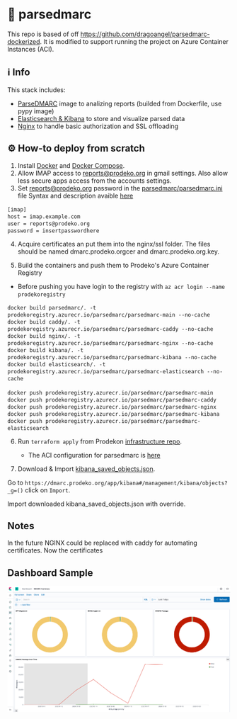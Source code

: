 # :e-mail: parsedmarc

This repo is based of off https://github.com/dragoangel/parsedmarc-dockerized. It is modified to support running the project on Azure Container Instances (ACI).

## :information_source: Info

This stack includes:

- [ParseDMARC](https://domainaware.github.io/parsedmarc/) image to analizing reports (builded from Dockerfile, use pypy image)
- [Elasticsearch & Kibana](https://www.elastic.co/guide/index.html) to store and visualize parsed data
- [Nginx](https://docs.nginx.com/) to handle basic authorization and SSL offloading

## :gear: How-to deploy from scratch

1. Install [Docker](https://docs.docker.com/install/) and [Docker Compose](https://docs.docker.com/compose/install/).
2. Allow IMAP access to reports@prodeko.org in gmail settings. Also allow less secure apps access from the accounts settings.
3. Set reports@prodeko.org password in the [parsedmarc/parsedmarc.ini](./parsedmarc/parsedmarc.ini) file
   Syntax and description avaible [here](https://domainaware.github.io/parsedmarc/index.html#configuration-file)

```
[imap]
host = imap.example.com
user = reports@prodeko.org
password = insertpasswordhere
```

4. Acquire certificates an put them into the nginx/ssl folder. The files should be named dmarc.prodeko.orgcer and dmarc.prodeko.org.key.

5. Build the containers and push them to Prodeko's Azure Container Registry

- Before pushing you have login to the registry with `az acr login --name prodekoregistry`

```
docker build parsedmarc/. -t prodekoregistry.azurecr.io/parsedmarc/parsedmarc-main --no-cache
docker build caddy/. -t prodekoregistry.azurecr.io/parsedmarc/parsedmarc-caddy --no-cache
docker build nginx/. -t prodekoregistry.azurecr.io/parsedmarc/parsedmarc-nginx --no-cache
docker build kibana/. -t prodekoregistry.azurecr.io/parsedmarc/parsedmarc-kibana --no-cache
docker build elasticsearch/. -t prodekoregistry.azurecr.io/parsedmarc/parsedmarc-elasticsearch --no-cache

docker push prodekoregistry.azurecr.io/parsedmarc/parsedmarc-main
docker push prodekoregistry.azurecr.io/parsedmarc/parsedmarc-caddy
docker push prodekoregistry.azurecr.io/parsedmarc/parsedmarc-nginx
docker push prodekoregistry.azurecr.io/parsedmarc/parsedmarc-kibana
docker push prodekoregistry.azurecr.io/parsedmarc/parsedmarc-elasticsearch
```

6. Run `terraform apply` from Prodekon [infrastructure repo](https://github.com/Prodeko/infrastructure).

   - The ACI configuration for parsedmarc is [here](https://github.com/Prodeko/infrastructure/tree/master/modules/containers/parsedmarc)

7. Download & Import [kibana_saved_objects.json](https://raw.githubusercontent.com/domainaware/parsedmarc/master/kibana/kibana_saved_objects.json).

Go to `https://dmarc.prodeko.org/app/kibana#/management/kibana/objects?_g=()` click on `Import`.

Import downloaded kibana_saved_objects.json with override.

## Notes

In the future NGINX could be replaced with caddy for automating certificates. Now the certificates

## Dashboard Sample

![ParceDMARC-Sample](./ParceDMARC-Sample.png)
